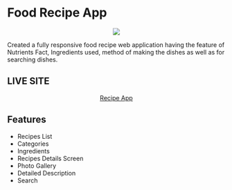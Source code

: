 # Food Recipe App 

<center><a href="https://www.instamobile.io/app-templates/food-app-template/"><img src="https://www.instamobile.io/wp-content/uploads/2019/07/Screen-Shot-2019-07-22-at-8.56.44-PM.png" /></a></center>

Created a fully responsive food recipe web application having the feature of Nutrients Fact, Ingredients used, method of making the dishes as well as  for searching dishes.



## LIVE SITE
<center><a href="https://incandescent-genie-9e08b5.netlify.app/">Recipe App</a></center>

## Features
- Recipes List
- Categories
- Ingredients
- Recipes Details Screen
- Photo Gallery
- Detailed Description
- Search



